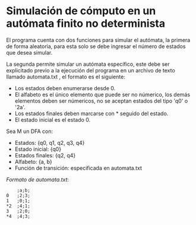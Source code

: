 # Simulación de cómputo en un autómata finito no determinista

El programa cuenta con dos funciones para simular el autómata, la primera de forma aleatoria, para esta solo se debe ingresar el número de estados que desea simular.

La segunda permite simular un autómata específico, este debe ser explicitado previo a la ejecución del programa en un archivo de texto llamado automata.txt , el formato es el siguiente:

- Los estados deben enumerarse desde 0.
- El alfabeto es el único elemento que puede ser no númerico, los demás elementos deben ser númericos, no se aceptan estados del tipo 'q0' o '2a'.  
- Los estados finales deben marcarse con * seguido del estado.  
- El estado inicial es el estado 0.  

Sea M un DFA con:
- Estados: {q0, q1, q2, q3, q4}  
- Estado inicial: {q0}  
- Estados finales: {q2, q4}  
- Alfabeto: {a, b}  
- Función de transición: especificada en automata.txt  

*Formato de automata.txt*:

        ;a;b;
    0   ;2;3;
    1   ;0;1;
    *2  ;4;1;
    3   ;2;0;
    *4  ;4;3;
